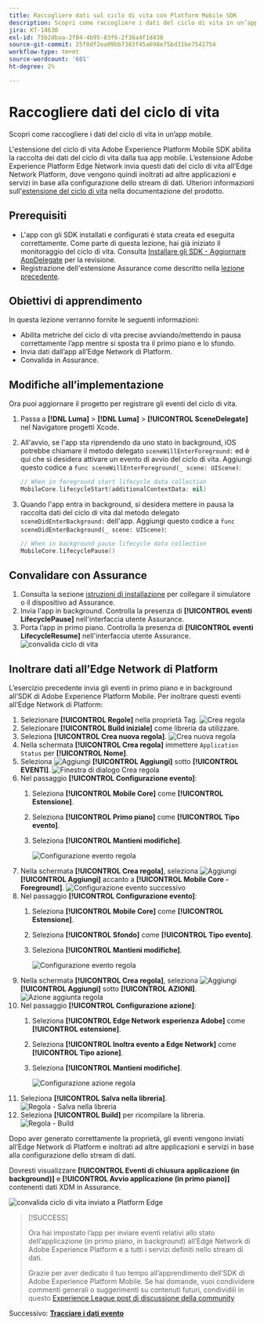 ```yaml
---
title: Raccogliere dati sul ciclo di vita con Platform Mobile SDK
description: Scopri come raccogliere i dati del ciclo di vita in un’app mobile.
jira: KT-14630
exl-id: 75b2dbaa-2f84-4b95-83f6-2f38a4f1d438
source-git-commit: 25f0df2ea09bb7383f45a698e75bd31be7541754
workflow-type: tm+mt
source-wordcount: '601'
ht-degree: 2%

---
```


# Raccogliere dati del ciclo di vita

Scopri come raccogliere i dati del ciclo di vita in un’app mobile.

L&#39;estensione del ciclo di vita Adobe Experience Platform Mobile SDK abilita la raccolta dei dati del ciclo di vita dalla tua app mobile. L’estensione Adobe Experience Platform Edge Network invia questi dati del ciclo di vita all’Edge Network Platform, dove vengono quindi inoltrati ad altre applicazioni e servizi in base alla configurazione dello stream di dati. Ulteriori informazioni sull&#39;[estensione del ciclo di vita](https://developer.adobe.com/client-sdks/documentation/lifecycle-for-edge-network/) nella documentazione del prodotto.


## Prerequisiti

* L&#39;app con gli SDK installati e configurati è stata creata ed eseguita correttamente. Come parte di questa lezione, hai già iniziato il monitoraggio del ciclo di vita. Consulta [Installare gli SDK - Aggiornare AppDelegate](install-sdks.md#update-appdelegate) per la revisione.
* Registrazione dell&#39;estensione Assurance come descritto nella [lezione precedente](install-sdks.md).

## Obiettivi di apprendimento

In questa lezione verranno fornite le seguenti informazioni:

<!--
* Add lifecycle field group to the schema.
* -->
* Abilita metriche del ciclo di vita precise avviando/mettendo in pausa correttamente l’app mentre si sposta tra il primo piano e lo sfondo.
* Invia dati dall’app all’Edge Network di Platform.
* Convalida in Assurance.

<!--
## Add lifecycle field group to schema

The Consumer Experience Event field group you added in the [previous lesson](create-schema.md) already contains the lifecycle fields, so you can skip this step. If you don't use Consumer Experience Event field group in your own app, you can add the lifecycle fields by doing the following:

1. Navigate to the schema interface as described in the [previous lesson](create-schema.md).
1. Open the **Luma Mobile App Event Schema** schema and select **[!UICONTROL Add]** next to Field groups.
    ![select add](assets/lifecycle-add.png)
1. In the search bar, enter "lifecycle".
1. Select the checkbox next to **[!UICONTROL AEP Mobile Lifecycle Details]**.
1. Select **[!UICONTROL Add field groups]**.
    ![add field group](assets/lifecycle-lifecycle-field-group.png)
1. Select **[!UICONTROL Save]**.
    ![save](assets/lifecycle-lifecycle-save.png)
-->

## Modifiche all’implementazione

Ora puoi aggiornare il progetto per registrare gli eventi del ciclo di vita.

1. Passa a **[!DNL Luma]** > **[!DNL Luma]** > **[!UICONTROL SceneDelegate]** nel Navigatore progetti Xcode.

1. All&#39;avvio, se l&#39;app sta riprendendo da uno stato in background, iOS potrebbe chiamare il metodo delegato `sceneWillEnterForeground:` ed è qui che si desidera attivare un evento di avvio del ciclo di vita. Aggiungi questo codice a `func sceneWillEnterForeground(_ scene: UIScene)`:

   ```swift
   // When in foreground start lifecycle data collection
   MobileCore.lifecycleStart(additionalContextData: nil)
   ```

1. Quando l&#39;app entra in background, si desidera mettere in pausa la raccolta dati del ciclo di vita dal metodo delegato `sceneDidEnterBackground:` dell&#39;app. Aggiungi questo codice a `func sceneDidEnterBackground(_ scene: UIScene)`:

   ```swift
   // When in background pause lifecycle data collection
   MobileCore.lifecyclePause()
   ```

## Convalidare con Assurance

1. Consulta la sezione [istruzioni di installazione](assurance.md#connecting-to-a-session) per collegare il simulatore o il dispositivo ad Assurance.
1. Invia l&#39;app in background. Controlla la presenza di **[!UICONTROL eventi LifecyclePause]** nell&#39;interfaccia utente Assurance.
1. Porta l’app in primo piano. Controlla la presenza di **[!UICONTROL eventi LifecycleResume]** nell&#39;interfaccia utente Assurance.
   ![convalida ciclo di vita](assets/lifecycle-lifecycle-assurance.png)


## Inoltrare dati all’Edge Network di Platform

L’esercizio precedente invia gli eventi in primo piano e in background all’SDK di Adobe Experience Platform Mobile. Per inoltrare questi eventi all’Edge Network di Platform:

1. Selezionare **[!UICONTROL Regole]** nella proprietà Tag.
   ![Crea regola](assets/rule-create.png)
1. Selezionare **[!UICONTROL Build iniziale]** come libreria da utilizzare.
1. Seleziona **[!UICONTROL Crea nuova regola]**.
   ![Crea nuova regola](assets/rules-create-new.png)
1. Nella schermata **[!UICONTROL Crea regola]** immettere `Application Status` per **[!UICONTROL Nome]**.
1. Seleziona ![Aggiungi](https://spectrum.adobe.com/static/icons/workflow_18/Smock_AddCircle_18_N.svg) **[!UICONTROL Aggiungi]** sotto **[!UICONTROL EVENTI]**.
   ![Finestra di dialogo Crea regola](assets/rule-create-name.png)
1. Nel passaggio **[!UICONTROL Configurazione evento]**:
   1. Seleziona **[!UICONTROL Mobile Core]** come **[!UICONTROL Estensione]**.
   1. Seleziona **[!UICONTROL Primo piano]** come **[!UICONTROL Tipo evento]**.
   1. Seleziona **[!UICONTROL Mantieni modifiche]**.

      ![Configurazione evento regola](assets/rule-event-configuration.png)
1. Nella schermata **[!UICONTROL Crea regola]**, seleziona ![Aggiungi](https://spectrum.adobe.com/static/icons/workflow_18/Smock_AddCircle_18_N.svg) **[!UICONTROL Aggiungi]** accanto a **[!UICONTROL Mobile Core - Foreground]**.
   ![Configurazione evento successivo](assets/rule-event-configuration-next.png)
1. Nel passaggio **[!UICONTROL Configurazione evento]**:
   1. Seleziona **[!UICONTROL Mobile Core]** come **[!UICONTROL Estensione]**.
   1. Seleziona **[!UICONTROL Sfondo]** come **[!UICONTROL Tipo evento]**.
   1. Seleziona **[!UICONTROL Mantieni modifiche]**.

      ![Configurazione evento regola](assets/rule-event-configuration-background.png)
1. Nella schermata **[!UICONTROL Crea regola]**, seleziona ![Aggiungi](https://spectrum.adobe.com/static/icons/workflow_18/Smock_AddCircle_18_N.svg) **[!UICONTROL Aggiungi]** sotto **[!UICONTROL AZIONI]**.
   ![Azione aggiunta regola](assets/rule-action-button.png)
1. Nel passaggio **[!UICONTROL Configurazione azione]**:
   1. Seleziona **[!UICONTROL Edge Network esperienza Adobe]** come **[!UICONTROL estensione]**.
   1. Seleziona **[!UICONTROL Inoltra evento a Edge Network]** come **[!UICONTROL Tipo azione]**.
   1. Seleziona **[!UICONTROL Mantieni modifiche]**.

      ![Configurazione azione regola](assets/rule-action-configuration.png)
1. Seleziona **[!UICONTROL Salva nella libreria]**.
   ![Regola - Salva nella libreria](assets/rule-save-to-library.png)
1. Seleziona **[!UICONTROL Build]** per ricompilare la libreria.
   ![Regola - Build](assets/rule-build.png)

Dopo aver generato correttamente la proprietà, gli eventi vengono inviati all’Edge Network di Platform e inoltrati ad altre applicazioni e servizi in base alla configurazione dello stream di dati.

Dovresti visualizzare **[!UICONTROL Eventi di chiusura applicazione (in background)]** e **[!UICONTROL Avvio applicazione (in primo piano)]** contenenti dati XDM in Assurance.

![convalida ciclo di vita inviato a Platform Edge](assets/lifecycle-edge-assurance.png)

>[!SUCCESS]
>
>Ora hai impostato l’app per inviare eventi relativi allo stato dell’applicazione (in primo piano, in background) all’Edge Network di Adobe Experience Platform e a tutti i servizi definiti nello stream di dati.
>
> Grazie per aver dedicato il tuo tempo all’apprendimento dell’SDK di Adobe Experience Platform Mobile. Se hai domande, vuoi condividere commenti generali o suggerimenti su contenuti futuri, condividili in questo [Experience League post di discussione della community](https://experienceleaguecommunities.adobe.com/t5/adobe-experience-platform-data/tutorial-discussion-implement-adobe-experience-cloud-in-mobile/td-p/443796)

Successivo: **[Tracciare i dati evento](events.md)**
